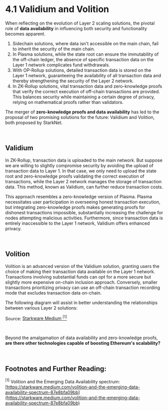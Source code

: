 # 4.1 Validium and Volition

When reflecting on the evolution of Layer 2 scaling solutions, the pivotal role of **data availability** in influencing both security and functionality becomes apparent.

1. Sidechain solutions, where data isn't accessible on the main chain, fail to inherit the security of the main chain.
2. In Plasma solutions, while the state root can ensure the immutability of the off-chain ledger, the absence of specific transaction data on the Layer 1 network complicates fund withdrawals.
3. With OP-Rollup solutions, detailed transaction data is stored on the Layer 1 network, guaranteeing the availability of all transaction data and thereby strengthening the security of the Layer 2 network.
4. In ZK-Rollup solutions, vital transaction data and zero-knowledge proofs that verify the correct execution of off-chain transactions are provided. This balances security while maintaining a certain degree of privacy, relying on mathematical proofs rather than validators.

The merger of **zero-knowledge proofs and data availability** has led to the proposal of two promising solutions for the future: Validium and Volition, both proposed by StarkNet.

&nbsp;

## Validium

In ZK-Rollup, transaction data is uploaded to the main network. But suppose we are willing to slightly compromise security by avoiding the upload of transaction data to Layer 1. In that case, we only need to upload the state root and zero-knowledge proofs validating the correct execution of transactions, while the Layer 2 network manages the storage of transaction data. This method, known as Validium, can further reduce transaction costs.

This approach resembles a zero-knowledge version of Plasma. Plasma necessitates user participation in overseeing honest transaction execution, but integrating zero-knowledge proofs makes generating proofs for dishonest transactions impossible, substantially increasing the challenge for nodes attempting malicious activities. Furthermore, since transaction data is entirely inaccessible to the Layer 1 network, Validium offers enhanced privacy.

<MdxImg src="https://cdn.myfirst.io/layer2/assets/4.1.1.gif" width="600px" alt="Validium Chain.gif" />

&nbsp;

## Volition

Volition is an advanced version of the Validium solution, granting users the choice of making their transaction data available on the Layer 1 network. Transactions involving substantial funds can opt for a more secure but slightly more expensive on-chain inclusion approach. Conversely, smaller transactions prioritizing privacy can use an off-chain transaction recording mode that excludes transaction data on-chain.

The following diagram will assist in better understanding the relationships between various Layer 2 solutions:

<MdxImg src="https://cdn.myfirst.io/layer2/assets/4.1.2.jpg" alt="Volition and the Emerging Data Availability spectrum" />

Source: [Starkware Medium <sup>[1]</sup>](https://starkware.medium.com/volition-and-the-emerging-data-availability-spectrum-87e8bfa09bb)

&nbsp;

Beyond the amalgamation of data availability and zero-knowledge proofs, **are there other technologies capable of boosting Ethereum's scalability?**

&nbsp;

## Footnotes and Further Reading:

<sup>[1]</sup> Volition and the Emerging Data Availability spectrum: [https://starkware.medium.com/volition-and-the-emerging-data-availability-spectrum-87e8bfa09bb](https://starkware.medium.com/volition-and-the-emerging-data-availability-spectrum-87e8bfa09bb)

<GithubAvatar owner='lxdao-official' repo='myfirstlayer2-frontend' path='mdx/en/4.1-validium-and-volition.md' />

<EditChapter url='https://github.com/lxdao-official/myfirstlayer2-frontend/blob/main/mdx/en/4.1-validium-and-volition.md' />
